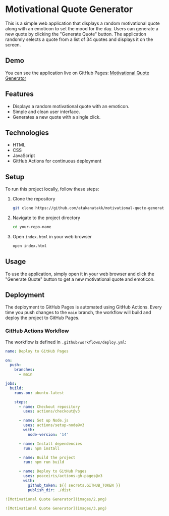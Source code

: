 # Motivational Quote Generator

This is a simple web application that displays a random motivational quote along with an emoticon to set the mood for the day. Users can generate a new quote by clicking the "Generate Quote" button. The application randomly selects a quote from a list of 34 quotes and displays it on the screen.

## Demo
You can see the application live on GitHub Pages: [Motivational Quote Generator](https://atakanatakk.github.io/motivational-quote-generator/)

## Features
- Displays a random motivational quote with an emoticon.
- Simple and clean user interface.
- Generates a new quote with a single click.

## Technologies
- HTML
- CSS
- JavaScript
- GitHub Actions for continuous deployment

## Setup

To run this project locally, follow these steps:

1. Clone the repository
    ```sh
    git clone https://github.com/atakanatakk/motivational-quote-generator.git
    ```
2. Navigate to the project directory
    ```sh
    cd your-repo-name
    ```
3. Open `index.html` in your web browser
    ```sh
    open index.html
    ```

## Usage

To use the application, simply open it in your web browser and click the "Generate Quote" button to get a new motivational quote and emoticon.

## Deployment

The deployment to GitHub Pages is automated using GitHub Actions. Every time you push changes to the `main` branch, the workflow will build and deploy the project to GitHub Pages.

### GitHub Actions Workflow

The workflow is defined in `.github/workflows/deploy.yml`:

```yaml
name: Deploy to GitHub Pages

on:
  push:
    branches:
      - main

jobs:
  build:
    runs-on: ubuntu-latest

    steps:
      - name: Checkout repository
        uses: actions/checkout@v3

      - name: Set up Node.js
        uses: actions/setup-node@v3
        with:
          node-version: '14'

      - name: Install dependencies
        run: npm install

      - name: Build the project
        run: npm run build

      - name: Deploy to GitHub Pages
        uses: peaceiris/actions-gh-pages@v3
        with:
          github_token: ${{ secrets.GITHUB_TOKEN }}
          publish_dir: ./dist

![Motivational Quote Generator](images/2.png)

![Motivational Quote Generator](images/3.png)
